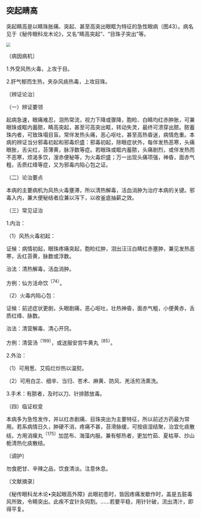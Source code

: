 ## 突起睛高

突起睛高是以睛珠胀痛、突起、甚至高突出眼眶为特征的急性眼病（图43）。病名见于《秘传眼科龙木论》，又名“睛高突起”、“目珠子突出”等。

<img src="./img/43.jpg" style="zoom: 67%;" />

〔病因病机〕

1.外受风热火毒，上攻于目。

2.肝气郁而生热，夹杂风痰热毒，上攻目珠。

〔辨证论治〕

（一）辨证要领

起病急速，眼痛难忍，泪热常流，视力下降或骤降，胞睑、白睛均红赤肿胀，可兼眼珠或眶内蓄脓，睛高突起，甚至可高突出眶，转动失灵，最终可溃穿出脓。脓蓄珠内者，可致珠塌目盲。常伴发热头痛，恶心呕吐，甚至高热昏迷，病情危重。本病的辨证当分邪毒初起和邪毒炽盛：邪毒初起，除眼症状外，每伴发热恶寒，头痛眼胀，舌尖红，苔薄黄，脉浮数等症。若眼珠或眶内蓄脓，头痛剧烈，或伴发热而不恶寒，烦渴多饮，溲赤便秘等，为火毒炽盛；万一出现头痛项强，神昏，面赤气粗，舌质红绛等症，又为邪毒内陷心包之证。

（二）论治要点

本病的主要病机为风热火毒壅滞，所以清热解毒，活血消肿为治疗本病的关键。邪毒入内，兼大便秘结者应兼以泻下，以收釜底抽薪之效。

（三）常见证治

1.内治：

（1）风热火毒初起：

证候：病情初起，眼珠疼痛突起，胞睑红肿，泪出汪汪白睛红赤壅肿，兼见发热恶寒，舌红苔黄，脉数或浮数。

治法：清热解毒，活血消肿。

方例：仙方活命饮<sup>〔74〕</sup>。

（2）火毒内陷心包：

证候：前述症状更剧，头眼剧痛，恶心呕吐，壮热神昏，面赤气粗，小便黄赤，舌质红绛、脉数。

治法：清营解毒、清心开窍。

方例：清营汤<sup>〔199〕</sup>，或送服安宫牛黄丸<sup>〔85〕</sup>。

2.外治：

（1）可用葱、艾捣烂炒热以温熨。

（2）可用白芷、细辛、当归、苍术、麻黄、防风、羌活煎汤熏洗。

3.手术：有脓者，及时以刀、针排脓放毒。

（四）临证权变

本病多为急性发作，并以红赤剧痛、目珠突出为主要特征，所以前述方药最为常用。若系病情日久，肿硬不消，疼痛不甚，苔滑脉缓，可按痰湿结聚，治宜化痰散结，方用消瘰丸<sup>〔175〕</sup>加昆布、海藻内服。兼有郁热者，更加竹茹、夏枯草、炒山栀清热化痰散结。

〔调护〕

勿食肥甘、辛辣之品，饮食清淡。注意休息。

〔文献摘录〕

《秘传眼科龙木论•突起眼高外障》此眼初患时，皆因疼痛发歇作时，盖是五脏毒风所致，令睛突出。此疾不宜针灸钩割。……若要平稳，用针针破，流出清汁，即得平复。
